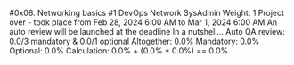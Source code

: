 #0x08. Networking basics #1
DevOps
Network
SysAdmin
 Weight: 1
 Project over - took place from Feb 28, 2024 6:00 AM to Mar 1, 2024 6:00 AM
 An auto review will be launched at the deadline
In a nutshell…
Auto QA review: 0.0/3 mandatory & 0.0/1 optional
Altogether:  0.0%
Mandatory: 0.0%
Optional: 0.0%
Calculation:  0.0% + (0.0% * 0.0%)  == 0.0%
